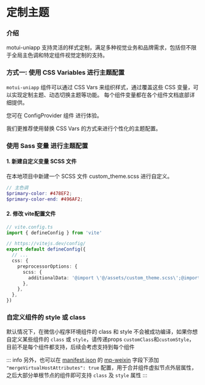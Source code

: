 # 定制主题

### 介绍

motui-uniapp 支持灵活的样式定制，满足多种视觉业务和品牌需求，包括但不限于全局主色调和特定组件视觉定制的支持。

### 方式一: 使用 CSS Variables 进行主题配置

`motui-uniapp` 组件可以通过 CSS Vars 来组织样式，通过覆盖这些 CSS 变量，可以实现定制主题、动态切换主题等功能。 每个组件变量都在各个组件文档底部详细提供。

您可在 ConfigProvider 组件 进行体验。

我们更推荐使用替换 CSS Vars 的方式来进行个性化的主题配置。

### 使用 Sass 变量 进行主题配置

#### 1. 新建自定义变量 SCSS 文件
在本地项目中新建一个 SCSS 文件 custom_theme.scss 进行自定义。

  ```scss
  // 主色调
$primary-color: #478EF2;
$primary-color-end: #496AF2;
  ```

#### 2. 修改 vite配置文件

```ts
// vite.config.ts
import { defineConfig } from 'vite'

// https://vitejs.dev/config/
export default defineConfig({
  // ...
  css: {
    preprocessorOptions: {
      scss: {
        additionalData: '@import \'@/assets/custom_theme.scss\';@import \'motui-uniapp/styles/variables.scss\';',
      },
    },
  },
})
```

### 自定义组件的 style 或 class

默认情况下，在微信小程序环境组件的 class 和 style 不会被成功编译，如果你想自定义某些组件的 `class` 或 `style`，请传递props `customClass`和`customStyle`，目前不是每个组件都支持，后续会考虑支持到每个组件

::: info
另外，也可以在 [manifest.json](https://uniapp.dcloud.net.cn/collocation/manifest.html) 的 [mp-weixin](https://uniapp.dcloud.net.cn/collocation/manifest.html#mp-weixin) 字段下添加 `"mergeVirtualHostAttributes": true` 配置，用于合并组件虚拟节点外层属性，之后大部分单根节点的组件即可支持 `class` 及 `style` 属性
:::
